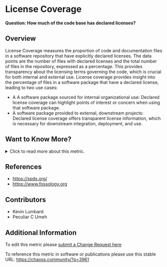 # License Coverage

**Question: How much of the code base has declared licenses?**

## Overview

License Coverage measures the proportion of code and documentation files in a software repository that have explicitly declared licenses. The data points are the number of files with declared licenses and the total number of files in the repository, expressed as a percentage. This provides transparency about the licensing terms governing the code, which is crucial for both internal and external use. License coverage provides insight into the percentage of files in a software package that have a declared license, leading to two use cases:

*   A A software package sourced for internal organizational use: Declared license coverage can highlight points of interest or concern when using that software package.
*   A software package provided to external, downstream projects: Declared license coverage offers transparent license information, which is necessary for downstream integration, deployment, and use.

## Want to Know More?

<span markdown="1"><details>

<summary>Click to read more about this metric.</summary>

### Filters

*   Time: Licenses declared in a repository can change over time as the dependencies of the repository change. One of the principle motivations for tracking license presence, aside from basic awareness, is to draw attention to any unexpected new license introduction.

### Visualizations

**Web Presentation of Augur Web Output**
![Web Presentation of Augur Web Output](https://raw.githubusercontent.com/chaoss/wg-risk/main/focus-areas/licensing/images/license-coverage_augur-web-output.png)

**JSON Presentation of Augur Json Output**
![JSON Presentation of Augur Json Output](https://raw.githubusercontent.com/chaoss/wg-risk/main/focus-areas/licensing/images/license-coverage_augur-json-output.png)

</details></span>

## References

*   https://spdx.org/
*   https://www.fossology.org

## Contributors

*   Kevin Lumbard
*   Peculiar C Umeh

## Additional Information

To edit this metric please [submit a Change Request here](https://github.com/chaoss/wg-risk/blob/main/focus-areas/licensing/license-coverage.md)

To reference this metric in software or publications please use this stable URL: <https://chaoss.community/?p=3961>

<!-- # For groupings in the knowledge base
Context tags: Software, Platform
Keyword tags: risk, licensing, license, coverage, intellectual, property, rights, legal, law
→ 
